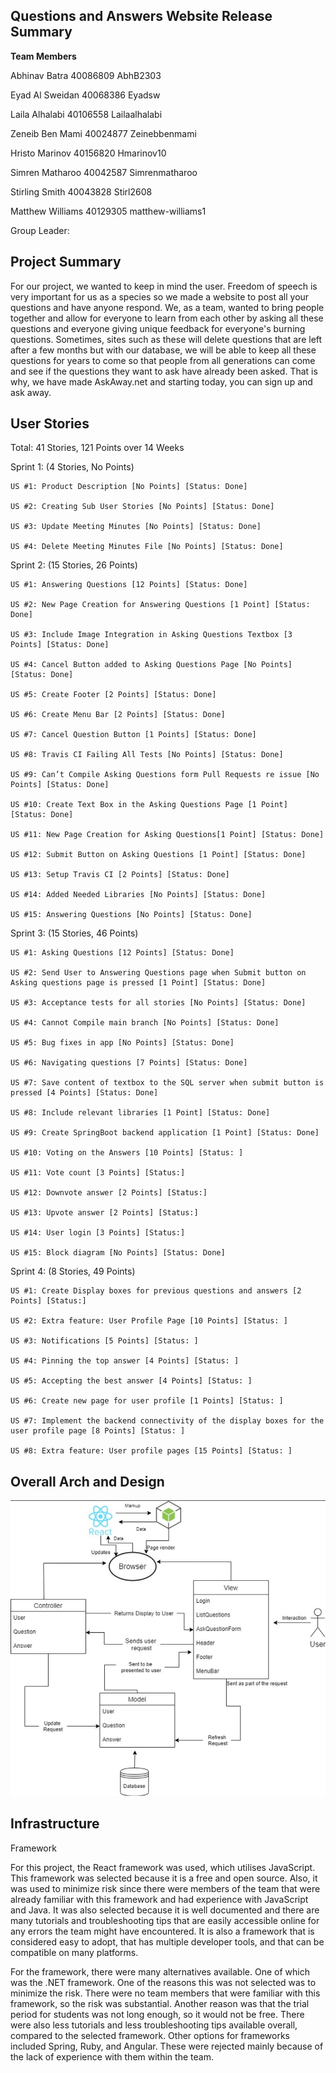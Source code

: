 ## Questions and Answers Website Release Summary
**Team Members**

Abhinav Batra         40086809      AbhB2303

Eyad Al Sweidan       40068386      Eyadsw

Laila Alhalabi        40106558      Lailaalhalabi

Zeneib Ben Mami       40024877      Zeinebbenmami

Hristo Marinov        40156820      Hmarinov10

Simren Matharoo       40042587      Simrenmatharoo

Stirling Smith        40043828      Stirl2608

Matthew Williams      40129305      matthew-williams1

Group Leader:


## Project Summary
For our project, we wanted to keep in mind the user.  Freedom of speech is very important for us as a species so we made a website to post 
all your questions and have anyone respond.  We, as a team, wanted to bring people together and allow for 
everyone to learn from each other by asking all these questions and everyone giving 
unique feedback for everyone's burning questions.  Sometimes, sites such as these will delete questions
that are left after a few months but with our database, we will be able to keep all these questions for years to come so that people from all generations 
can come and see if the questions they want to ask have already been asked.  That is why, we have made AskAway.net and starting today, you can sign up and ask away.

## User Stories
Total: 41 Stories, 121 Points over 14 Weeks

Sprint 1: (4 Stories, No Points)

	US #1: Product Description [No Points] [Status: Done]
  
	US #2: Creating Sub User Stories [No Points] [Status: Done]
  
	US #3: Update Meeting Minutes [No Points] [Status: Done]
  
	US #4: Delete Meeting Minutes File [No Points] [Status: Done]
  

Sprint 2: (15 Stories, 26 Points)

	US #1: Answering Questions [12 Points] [Status: Done]
  
	US #2: New Page Creation for Answering Questions [1 Point] [Status: Done]
  
	US #3: Include Image Integration in Asking Questions Textbox [3 Points] [Status: Done]

	US #4: Cancel Button added to Asking Questions Page [No Points] [Status: Done]

	US #5: Create Footer [2 Points] [Status: Done]

	US #6: Create Menu Bar [2 Points] [Status: Done]

	US #7: Cancel Question Button [1 Points] [Status: Done]

	US #8: Travis CI Failing All Tests [No Points] [Status: Done]

	US #9: Can’t Compile Asking Questions form Pull Requests re issue [No Points] [Status: Done]

	US #10: Create Text Box in the Asking Questions Page [1 Point] [Status: Done]

	US #11: New Page Creation for Asking Questions[1 Point] [Status: Done]

	US #12: Submit Button on Asking Questions [1 Point] [Status: Done]

	US #13: Setup Travis CI [2 Points] [Status: Done]

	US #14: Added Needed Libraries [No Points] [Status: Done]

	US #15: Answering Questions [No Points] [Status: Done]

Sprint 3: (15 Stories, 46 Points)

	US #1: Asking Questions [12 Points] [Status: Done]

	US #2: Send User to Answering Questions page when Submit button on Asking questions page is pressed [1 Point] [Status: Done]

	US #3: Acceptance tests for all stories [No Points] [Status: Done]

	US #4: Cannot Compile main branch [No Points] [Status: Done]

	US #5: Bug fixes in app [No Points] [Status: Done]

	US #6: Navigating questions [7 Points] [Status: Done]

	US #7: Save content of textbox to the SQL server when submit button is pressed [4 Points] [Status: Done]

	US #8: Include relevant libraries [1 Point] [Status: Done]

	US #9: Create SpringBoot backend application [1 Point] [Status: Done]

	US #10: Voting on the Answers [10 Points] [Status: ]

	US #11: Vote count [3 Points] [Status:]

	US #12: Downvote answer [2 Points] [Status:]

	US #13: Upvote answer [2 Points] [Status:]

	US #14: User login [3 Points] [Status:]

	US #15: Block diagram [No Points] [Status: Done]

Sprint 4: (8 Stories, 49 Points)

	US #1: Create Display boxes for previous questions and answers [2 Points] [Status:]

	US #2: Extra feature: User Profile Page [10 Points] [Status: ]

	US #3: Notifications [5 Points] [Status: ]

	US #4: Pinning the top answer [4 Points] [Status: ]

	US #5: Accepting the best answer [4 Points] [Status: ]

	US #6: Create new page for user profile [1 Points] [Status: ]

	US #7: Implement the backend connectivity of the display boxes for the user profile page [8 Points] [Status: ]

	US #8: Extra feature: User profile pages [15 Points] [Status: ]

## Overall Arch and Design

![Block Diagram](https://github.com/AbhB2303/SOEN341_Project/blob/main/blockdiagram.png)

## Infrastructure




Framework


For this project, the React framework was used, which utilises JavaScript. This framework was selected because it is a free and open source. Also, it was used to minimize risk since there were members of the team that were already familiar with this framework and had experience with JavaScript and Java. It was also selected because it is well documented and there are many tutorials and troubleshooting tips that are easily accessible online for any errors the team might have encountered. It is also a framework that is considered easy to adopt, that has multiple developer tools, and that can be compatible on many platforms. 

For the framework, there were many alternatives available. One of which was the .NET framework. One of the reasons this was not selected was to minimize the risk. There were no team members that were familiar with this framework, so the risk was substantial. Another reason was that the trial period for students was not long enough, so it would not be free. There were also less tutorials and less troubleshooting tips available overall, compared to the selected framework. Other options for frameworks included Spring, Ruby, and Angular. These were rejected mainly because of the lack of experience with them within the team. 

